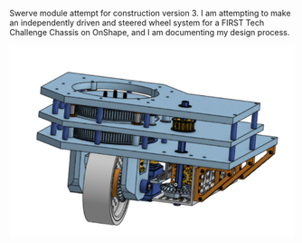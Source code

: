 Swerve module attempt for construction version 3. I am attempting to make an independently driven and steered wheel system for a FIRST Tech Challenge Chassis on OnShape, and I am documenting my design process.

![Swerve 3](sw_3.PNG)
